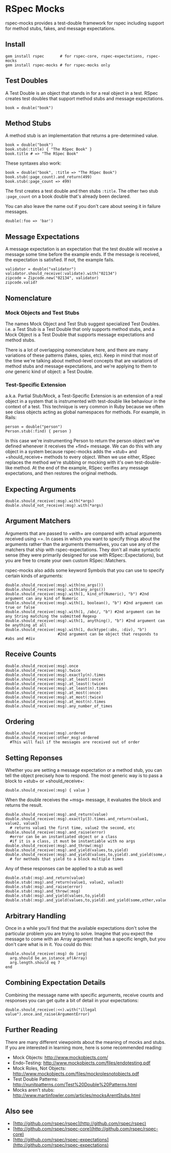 # RSpec Mocks

rspec-mocks provides a test-double framework for rspec including support
for method stubs, fakes, and message expectations.

## Install

    gem install rspec       # for rspec-core, rspec-expectations, rspec-mocks
    gem install rspec-mocks # for rspec-mocks only

## Test Doubles

A Test Double is an object that stands in for a real object in a test.
RSpec creates test doubles that support method stubs and message
expectations.

    book = double("book")

## Method Stubs

A method stub is an implementation that returns a pre-determined value.

    book = double("book")
    book.stub(:title) { "The RSpec Book" }
    book.title # => "The RSpec Book"

These syntaxes also work:

    book = double("book", :title => "The RSpec Book")
    book.stub(:page_count).and_return(499)
    book.stub(:page_count => 499)

The first creates a test double and then stubs `:title`. The other two stub
`:page_count` on a book double that's already been declared.

You can also leave the name out if you don't care about seeing it
in failure messages.

    double(:foo => 'bar')

## Message Expectations

A message expectation is an expectation that the test double will receive a
message some time before the example ends. If the message is received, the
expectation is satisfied. If not, the example fails.

    validator = double("validator")
    validator.should_receive(:validate).with("02134")
    zipcode = Zipcode.new("02134", validator)
    zipcode.valid?

## Nomenclature

### Mock Objects and Test Stubs

The names Mock Object and Test Stub suggest specialized Test Doubles.  i.e.
a Test Stub is a Test Double that only supports method stubs, and a Mock
Object is a Test Double that supports message expectations and method
stubs.

There is a lot of overlapping nomenclature here, and there are many
variations of these patterns (fakes, spies, etc). Keep in mind that most of
the time we're talking about method-level concepts that are variations of
method stubs and message expectations, and we're applying to them to _one_
generic kind of object: a Test Double.

### Test-Specific Extension

a.k.a. Partial Stub/Mock, a Test-Specific Extension is an extension of a
real object in a system that is instrumented with test-double like
behaviour in the context of a test. This technique is very common in Ruby
because we often see class objects acting as global namespaces for methods.
For example, in Rails:

    person = double("person")
    Person.stub(:find) { person }

In this case we're instrumenting Person to return the person object we've
defined whenever it receives the +find+ message. We can do this with any
object in a system because rspec-mocks adds the +stub+ and +should_receive+
methods to every object. When we use either, RSpec replaces the method
we're stubbing or mocking with it's own test-double-like method. At the
end of the example, RSpec verifies any message expectations, and then
restores the original methods.

## Expecting Arguments

    double.should_receive(:msg).with(*args)
    double.should_not_receive(:msg).with(*args)

## Argument Matchers

Arguments that are passed to +with+ are compared with actual arguments
received using ==. In cases in which you want to specify things about the
arguments rather than the arguments themselves, you can use any of the
matchers that ship with rspec-expectations. They don't all make syntactic
sense (they were primarily designed for use with RSpec::Expectations), but
you are free to create your own custom RSpec::Matchers.

rspec-mocks also adds some keyword Symbols that you can use to
specify certain kinds of arguments:

    double.should_receive(:msg).with(no_args())
    double.should_receive(:msg).with(any_args())
    double.should_receive(:msg).with(1, kind_of(Numeric), "b") #2nd argument can any kind of Numeric
    double.should_receive(:msg).with(1, boolean(), "b") #2nd argument can true or false
    double.should_receive(:msg).with(1, /abc/, "b") #2nd argument can be any String matching the submitted Regexp
    double.should_receive(:msg).with(1, anything(), "b") #2nd argument can be anything at all
    double.should_receive(:msg).with(1, ducktype(:abs, :div), "b")
                           #2nd argument can be object that responds to #abs and #div

## Receive Counts

    double.should_receive(:msg).once
    double.should_receive(:msg).twice
    double.should_receive(:msg).exactly(n).times
    double.should_receive(:msg).at_least(:once)
    double.should_receive(:msg).at_least(:twice)
    double.should_receive(:msg).at_least(n).times
    double.should_receive(:msg).at_most(:once)
    double.should_receive(:msg).at_most(:twice)
    double.should_receive(:msg).at_most(n).times
    double.should_receive(:msg).any_number_of_times

## Ordering

    double.should_receive(:msg).ordered
    double.should_receive(:other_msg).ordered
      #This will fail if the messages are received out of order

## Setting Reponses

Whether you are setting a message expectation or a method stub, you can
tell the object precisely how to respond. The most generic way is to pass
a block to +stub+ or +should_receive+:

    double.should_receive(:msg) { value }

When the double receives the +msg+ message, it evaluates the block and returns
the result.

    double.should_receive(:msg).and_return(value)
    double.should_receive(:msg).exactly(3).times.and_return(value1, value2, value3)
      # returns value1 the first time, value2 the second, etc
    double.should_receive(:msg).and_raise(error)
      #error can be an instantiated object or a class
      #if it is a class, it must be instantiable with no args
    double.should_receive(:msg).and_throw(:msg)
    double.should_receive(:msg).and_yield(values,to,yield)
    double.should_receive(:msg).and_yield(values,to,yield).and_yield(some,other,values,this,time)
      # for methods that yield to a block multiple times

Any of these responses can be applied to a stub as well

    double.stub(:msg).and_return(value)
    double.stub(:msg).and_return(value1, value2, value3)
    double.stub(:msg).and_raise(error)
    double.stub(:msg).and_throw(:msg)
    double.stub(:msg).and_yield(values,to,yield)
    double.stub(:msg).and_yield(values,to,yield).and_yield(some,other,values,this,time)

## Arbitrary Handling

Once in a while you'll find that the available expectations don't solve the
particular problem you are trying to solve. Imagine that you expect the message
to come with an Array argument that has a specific length, but you don't care
what is in it. You could do this:

    double.should_receive(:msg) do |arg|
      arg.should be_an_istance_of(Array)
      arg.length.should eq 7
    end

## Combining Expectation Details

Combining the message name with specific arguments, receive counts and responses
you can get quite a bit of detail in your expectations:

    double.should_receive(:<<).with("illegal value").once.and_raise(ArgumentError)

## Further Reading

There are many different viewpoints about the meaning of mocks and stubs. If you are interested
in learning more, here is some recommended reading:

* Mock Objects: http://www.mockobjects.com/
* Endo-Testing: http://www.mockobjects.com/files/endotesting.pdf
* Mock Roles, Not Objects: http://www.mockobjects.com/files/mockrolesnotobjects.pdf
* Test Double Patterns: http://xunitpatterns.com/Test%20Double%20Patterns.html
* Mocks aren't stubs: http://www.martinfowler.com/articles/mocksArentStubs.html

## Also see

* [http://github.com/rspec/rspec](http://github.com/rspec/rspec)
* [http://github.com/rspec/rspec-core](http://github.com/rspec/rspec-core)
* [http://github.com/rspec/rspec-expectations](http://github.com/rspec/rspec-expectations)
